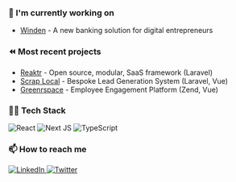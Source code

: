 ### 🔭 I'm currently working on

- [Winden](https://www.winden.co/) - A new banking solution for digital entrepreneurs

###  ⏪ Most recent projects

- [Reaktr](https://gitlab.com/open-source-developer/reaktr-framework) - Open source, modular, SaaS framework (Laravel)
- [Scrap Local](https://scraplocal.io/) - Bespoke Lead Generation System (Laravel, Vue)
- [Greenrspace](https://www.greenrspace.co.uk/) - Employee Engagement Platform (Zend, Vue)

### 👩‍💻 Tech Stack

<div display="flex">
  <img src="https://img.shields.io/badge/react-%2320232a.svg?style=for-the-badge&logo=react&logoColor=%2361DAFB" alt="React"/>
  <img src="https://img.shields.io/badge/Next-black?style=for-the-badge&logo=next.js&logoColor=white" alt="Next JS"/>
  <img src="https://img.shields.io/badge/typescript-%23007ACC.svg?style=for-the-badge&logo=typescript&logoColor=white" alt="TypeScript"/>
</div>

### 📫 How to reach me

<div display="flex">
  <a href="https://www.linkedin.com/in/deeejmc/">
    <img src="https://img.shields.io/badge/linkedin-%230077B5.svg?style=for-the-badge&logo=linkedin&logoColor=white" alt="LinkedIn"/>
  </a>
  <a href="https://twitter.com/d3j98">
    <img src="https://img.shields.io/badge/d3j98-%231DA1F2.svg?style=for-the-badge&logo=Twitter&logoColor=white" alt="Twitter"/>
  </a>
</div>

<!--
**deeejmc/deeejmc** is a ✨ _special_ ✨ repository because its `README.md` (this file) appears on your GitHub profile.

Here are some ideas to get you started:

- 🔭 I’m currently working on ...
- 🌱 I’m currently learning ...
- 👯 I’m looking to collaborate on ...
- 🤔 I’m looking for help with ...
- 💬 Ask me about ...
- 📫 How to reach me: ...
- 😄 Pronouns: ...
- ⚡ Fun fact: ...
-->
